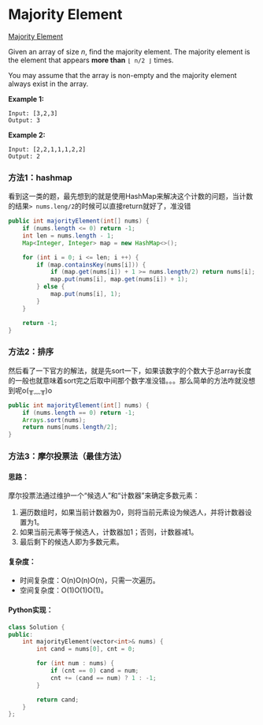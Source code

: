 
# Majority Element

[Majority Element](https://leetcode.com/problems/majority-element/)

Given an array of size *n*, find the majority element. The majority element is the element that appears **more than** `⌊ n/2 ⌋` times.

You may assume that the array is non-empty and the majority element always exist in the array.

**Example 1:**

```
Input: [3,2,3]
Output: 3
```

**Example 2:**

```
Input: [2,2,1,1,1,2,2]
Output: 2
```

### 方法1：hashmap

看到这一类的题，最先想到的就是使用HashMap来解决这个计数的问题，当计数的结果`> nums.leng/2`的时候可以直接return就好了，准没错

```java
public int majorityElement(int[] nums) {
    if (nums.length <= 0) return -1;
    int len = nums.length - 1;
    Map<Integer, Integer> map = new HashMap<>();

    for (int i = 0; i <= len; i ++) {
        if (map.containsKey(nums[i])) {
            if (map.get(nums[i]) + 1 >= nums.length/2) return nums[i];
            map.put(nums[i], map.get(nums[i]) + 1);
        } else {
            map.put(nums[i], 1);
        }
    }

    return -1;
}
```

### 方法2：排序

然后看了一下官方的解法，就是先sort一下，如果该数字的个数大于总array长度的一般也就意味着sort完之后取中间那个数字准没错。。。那么简单的方法咋就没想到呢o(╥﹏╥)o

```java
public int majorityElement(int[] nums) {
    if (nums.length == 0) return -1;
    Arrays.sort(nums);
    return nums[nums.length/2];
}
```


### 方法3：摩尔投票法（最佳方法）

#### 思路：

摩尔投票法通过维护一个“候选人”和“计数器”来确定多数元素：

1. 遍历数组时，如果当前计数器为0，则将当前元素设为候选人，并将计数器设置为1。
2. 如果当前元素等于候选人，计数器加1；否则，计数器减1。
3. 最后剩下的候选人即为多数元素。

#### 复杂度：

- 时间复杂度：O(n)O(n)O(n)，只需一次遍历。
- 空间复杂度：O(1)O(1)O(1)。

#### Python实现：

```c++
class Solution {
public:
    int majorityElement(vector<int>& nums) {
        int cand = nums[0], cnt = 0;

        for (int num : nums) {
            if (cnt == 0) cand = num;
            cnt += (cand == num) ? 1 : -1;
        }

        return cand;
    }
};
```